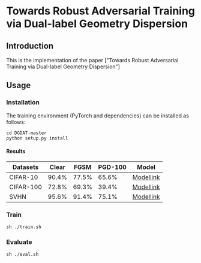 # Towards Robust Adversarial Training via Dual-label Geometry Dispersion

## Introduction
This is the implementation of the
paper ["Towards Robust Adversarial Training via Dual-label Geometry Dispersion"]

## Usage
### Installation
The training environment (PyTorch and dependencies) can be installed as follows:
```
cd DGDAT-master
python setup.py install
```

#### Results
| Datasets     | Clear | FGSM   | PGD-100    | Model                                                   |
| ------------ | ------|--------| -------- | ----------------------------------------------------------|
| CIFAR-10     | 90.4% | 77.5%  |  65.6%   | [Modellink](https://drive.google.com)                     |
| CIFAR-100    | 72.8% | 69.3%  |  39.4%   | [Modellink](https://drive.google.com)                     |
| SVHN         | 95.6% | 91.4%  |  75.1%   | [Modellink](https://drive.google.com)                     |
### Train
```
sh ./train.sh
```
### Evaluate
```
sh ./eval.sh
```
